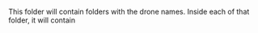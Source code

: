 This folder will contain folders with the drone names. Inside each of that folder, it will contain 
